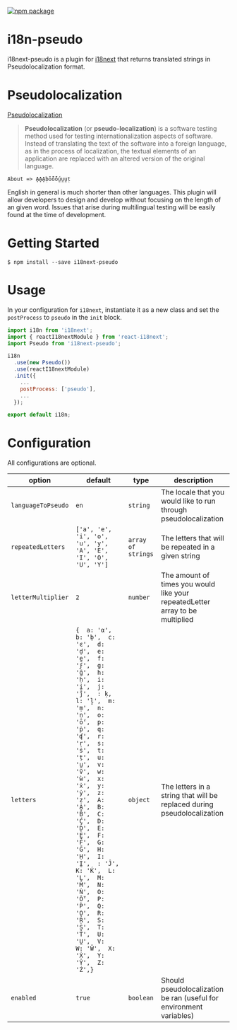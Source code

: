 
[![npm package][npm-badge]][npm]

[npm-badge]: https://img.shields.io/npm/v/npm-package.png?style=flat-square
[npm]: https://www.npmjs.com/package/i18next-pseudo

# i18n-pseudo

i18next-pseudo is a plugin for [i18next](https://www.i18next.com/overview/plugins-and-utils) that returns translated strings in Pseudolocalization format.

# Pseudolocalization
[Pseudolocalization](https://en.wikipedia.org/wiki/Pseudolocalization)
> **Pseudolocalization** (or **pseudo-localization**) is a software testing method used for testing internationalization aspects of software. Instead of translating the text of the software into a foreign language, as in the process of localization, the textual elements of an application are replaced with an altered version of the original language.

`About => ḀḀḀḅṓṓṓṵṵṵṭ`

English in general is much shorter than other languages. This plugin will allow developers to design and develop without focusing on the length of an given word. Issues that arise during multilingual testing will be easily found at the time of development.

# Getting Started
`$ npm install --save i18next-pseudo`

# Usage
In your configuration for `i18next`, instantiate it as a new class and set the `postProcess` to `pseudo` in the `init` block.

```javascript
import i18n from 'i18next';
import { reactI18nextModule } from 'react-i18next';
import Pseudo from 'i18next-pseudo';

i18n
  .use(new Pseudo())
  .use(reactI18nextModule)
  .init({
    ...
    postProcess: ['pseudo'],
    ...
  });

export default i18n;

```

# Configuration
All configurations are optional.

| option | default | type | description |
| --- | --- | --- | --- |
| `languageToPseudo` | `en` |`string`| The locale that you would like to run through pseudolocalization |
| `repeatedLetters` | `['a', 'e', 'i', 'o', 'u', 'y', 'A', 'E', 'I', 'O', 'U', 'Y']` | `array of strings`| The letters that will be repeated in a given string |
| `letterMultiplier` | `2` | `number` | The amount of times you would like your repeatedLetter array to be multiplied |
| `letters` | `{  a: 'α',  b: 'ḅ',  c: 'ͼ',  d: 'ḍ',  e: 'ḛ',  f: 'ϝ',  g: 'ḡ',  h: 'ḥ',  i: 'ḭ',  j: 'ĵ',  : ḳ,  l: 'ḽ',  m: 'ṃ',  n: 'ṇ',  o: 'ṓ',  p: 'ṗ',  q: 'ʠ',  r: 'ṛ',  s: 'ṡ',  t: 'ṭ',  u: 'ṵ',  v: 'ṽ',  w: 'ẁ',  x: 'ẋ',  y: 'ẏ',  z: 'ẓ',  A: 'Ḁ',  B: 'Ḃ',  C: 'Ḉ',  D: 'Ḍ',  E: 'Ḛ',  F: 'Ḟ',  G: 'Ḡ',  H: 'Ḥ',  I: 'Ḭ',  : 'Ĵ',  K: 'Ḱ',  L: 'Ḻ',  M: 'Ṁ',  N: 'Ṅ',  O: 'Ṏ',  P: 'Ṕ',  Q: 'Ǫ',  R: 'Ṛ',  S: 'Ṣ',  T: 'Ṫ',  U: 'Ṳ',  V:   W: 'Ŵ',  X: 'Ẋ',  Y: 'Ŷ',  Z: 'Ż',}` | `object` | The letters in a string that will be replaced during pseudolocalization |
| `enabled` | `true` | `boolean`| Should pseudolocalization be ran (useful for environment variables)|